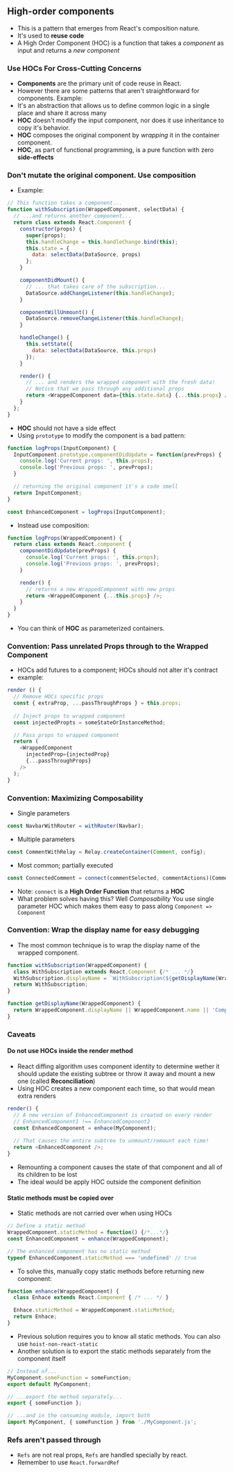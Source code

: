 ## High-order components
- This is a pattern that emerges from React's composition nature.
- It's used to **reuse code**
- A High Order Component (HOC) is a function that takes a _component_ as input and returns a _new component_

### Use HOCs For Cross-Cutting Concerns 
- **Components** are the primary unit of code reuse in React.
- However there are some patterns that aren't straightforward for components. Example:
- It's an abstraction that allows us to define common logic in a single place and share it across many
- **HOC** doesn't modify the input component, nor does it use inheritance to copy it's behavior.
- **HOC** composes the original component by _wrapping_ it in the container component.
- **HOC**, as part of functional programming, is a pure function with zero **side-effects**

### Don't mutate the original component. Use composition
- Example:
```javascript
// This function takes a component...
function withSubscription(WrappedComponent, selectData) {
  // ...and returns another component...
  return class extends React.Component {
    constructor(props) {
      super(props);
      this.handleChange = this.handleChange.bind(this);
      this.state = {
        data: selectData(DataSource, props)
      };
    }

    componentDidMount() {
      // ... that takes care of the subscription...
      DataSource.addChangeListener(this.handleChange);
    }

    componentWillUnmount() {
      DataSource.removeChangeListener(this.handleChange);
    }

    handleChange() {
      this.setState({
        data: selectData(DataSource, this.props)
      });
    }

    render() {
      // ... and renders the wrapped component with the fresh data!
      // Notice that we pass through any additional props
      return <WrappedComponent data={this.state.data} {...this.props} />;
    }
  };
}
```
- **HOC** should not have a side effect
- Using `prototype` to modify the component is a bad pattern:
```javascript
function logProps(InputComponent) {
  InputComponent.prototype.componentDidUpdate = function(prevProps) {
    console.log('Current props: ', this.props);
    console.log('Previous props: ', prevProps);
  }

  // returning the original component it's a code smell
  return InputComponent;
}

const EnhancedComponent = logProps(InputComponent);
```
- Instead use composition:
```javascript
function logProps(WrappedComponent) {
  return class extends React.component {
    componentDidUpdate(prevProps) {
      console.log('Current props: ', this.props);
      console.log('Previous props: ', prevProps);
    }

    render() {
      // returns a new WrappedComponent with new props
      return <WrappedComponent {...this.props} />;
    }
  }
} 
```
- You can think of **HOC** as parameterized containers.

### Convention: Pass unrelated Props through to the Wrapped Component
- HOCs add futures to a component; HOCs should not alter it's contract
- example:
```javascript
render () {
  // Remove HOCs specific props
  const { extraProp, ...passThroughProps } = this.props;
  
  // Inject props to wrapped component
  const injectedPropts = someStateOrInstanceMethod;

  // Pass props to wrapped component
  return (
    <WrappedComponent
      injectedProp={injectedProp}
      {...passThroughProps}
    />
  );
}
```

### Convention: Maximizing Composability
- Single parameters
```javascript
const NavbarWithRouter = withRouter(Navbar);
```
- Multiple parameters
```javascript
const CommentWithRelay = Relay.createContainer(Comment, config);
```
- Most common; partially executed
```javascript
const ConnectedComment = connect(commentSelected, commentActions)(CommentList)
```
- Note: `connect` is a **High Order Function** that returns a **HOC**
- What problem solves having this? Well _Composability_ You use single parameter HOC which makes them easy to pass along `Component => Component`

### Convention: Wrap the display name for easy debugging
- The most common technique is to wrap the display name of the wrapped component.
```javascript
function withSubscription(WrappedComponent) {
  class WithSubscription extends React.Component {/* ... */}
  WithSubscription.displayName = `WithSubscription(${getDisplayName(WrappedComponent)})`;
  return WithSubscription;
}

function getDisplayName(WrappedComponent) {
  return WrappedComponent.displayName || WrappedComponent.name || 'Component';
}
```

### Caveats
#### Do not use HOCs inside the render method
- React diffing algorithm uses component identity to determine wether it should update the existing subtree or throw it away and mount a new one (called **Reconciliation**)
- Using HOC creates a new component each time, so that would mean extra renders 
```javascript
render() {
  // A new version of EnhancedComponent is created on every render
  // EnhancedComponent1 !== EnhancedComponent2
  const EnhancedComponent = enhace(MyComponent);
  
  // That causes the entire subtree to unmount/remount each time!
  return <EnhancedComponent />;
}
```
- Remounting a component causes the state of that component and all of its children to be lost
- The ideal would be apply HOC outside the component definition

#### Static methods must be copied over
- Static methods are not carried over when using HOCs
```javascript
// Define a static method
WrappedComponent.staticMethod = function() {/*...*/}
const EnhancedComponent = enhance(WrappedComponent);

// The enhanced component has no static method
typeof EnhancedComponent.staticMethod === 'undefined' // true
```
- To solve this, manually copy static methods before returning new component:
```javascript
function enhance(WrappedComponent) {
  class Enhace extends React.Component { /* ... */ }

  Enhace.staticMethod = WrappedComponent.staticMethod;
  return Enhace;
}
```
- Previous solution requires you to know all static methods. You can also use `hoist-non-react-static`
- Another solution is to export the static methods separately from the component itself
```javascript
// Instead of...
MyComponent.someFunction = someFunction;
export default MyComponent;

// ...export the method separately...
export { someFunction };

// ...and in the consuming module, import both
import MyComponent, { someFunction } from './MyComponent.js';
```

### Refs aren't passed through
- `Refs` are not real props, `Refs` are handled specially by react.
- Remember to use `React.forwardRef`




